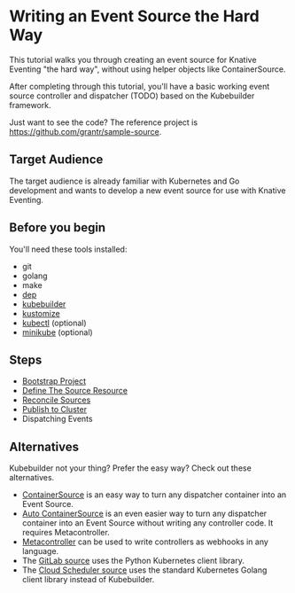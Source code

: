 # Writing an Event Source the Hard Way

This tutorial walks you through creating an event source for Knative Eventing
"the hard way", without using helper objects like ContainerSource.

After completing through this tutorial, you'll have a basic working event source
controller and dispatcher (TODO) based on the Kubebuilder framework.

Just want to see the code? The reference project is
https://github.com/grantr/sample-source.

## Target Audience

The target audience is already familiar with Kubernetes and Go development and
wants to develop a new event source for use with Knative Eventing.

## Before you begin

You'll need these tools installed:

- git
- golang
- make
- [dep](https://github.com/golang/dep)
- [kubebuilder](https://github.com/kubernetes-sigs/kubebuilder)
- [kustomize](https://github.com/kubernetes-sigs/kustomize)
- [kubectl](https://kubernetes.io/docs/tasks/tools/install-kubectl/) (optional)
- [minikube](https://github.com/kubernetes/minikube) (optional)

## Steps

- [Bootstrap Project](01-bootstrap.md)
- [Define The Source Resource](02-define-source.md)
- [Reconcile Sources](03-reconcile-sources.md)
- [Publish to Cluster](04-publish-to-cluster.md)
- Dispatching Events

## Alternatives

Kubebuilder not your thing? Prefer the easy way? Check out these alternatives.

- [ContainerSource](https://github.com/knative/docs/tree/master/eventing/sources#meta-sources)
  is an easy way to turn any dispatcher container into an Event Source.
- [Auto ContainerSource](https://github.com/knative/docs/tree/master/eventing/sources#meta-sources)
  is an even easier way to turn any dispatcher container into an Event Source
  without writing any controller code. It requires Metacontroller.
- [Metacontroller](https://metacontroller.app) can be used to write controllers
  as webhooks in any language.
- The [GitLab source](https://gitlab.com/triggermesh/gitlabsource) uses the
  Python Kubernetes client library.
- The [Cloud Scheduler source](https://github.com/vaikas-google/csr) uses the
  standard Kubernetes Golang client library instead of Kubebuilder.
